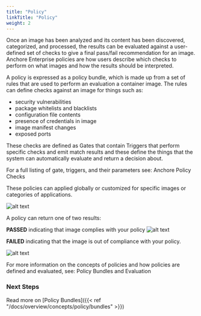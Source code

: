 ```yaml
---
title: "Policy"
linkTitle: "Policy"
weight: 2
---
```


Once an image has been analyzed and its content has been discovered, categorized, and processed, the results can be evaluated against a user-defined set of checks to give a final pass/fail recommendation for an image. Anchore Enterprise policies are how users describe which checks to perform on what images and how the results should be interpreted.

 A policy is expressed as a policy bundle, which is made up from a set of rules that are used to perform an evaluation a container image. The rules can define checks against an image for things such as:

- security vulnerabilities
- package whitelists and blacklists
- configuration file contents
- presence of credentials in image
- image manifest changes
- exposed ports

These checks are defined as Gates that contain Triggers that perform specific checks and emit match results and these define the things that the system can automatically evaluate and return a decision about.

For a full listing of gate, triggers, and their parameters see: Anchore Policy Checks

These policies can applied globally or customized for specific images or categories of applications.

![alt text](AnchorePolicyEval.png)

A policy can return one of two results:

**PASSED** indicating that image complies with your policy
![alt text](https://anchore.com/wp-content/uploads/2017/07/pass.png)

**FAILED** indicating that the image is out of compliance with your policy.

![alt text](https://anchore.com/wp-content/uploads/2017/07/fail.png)

For more information on the concepts of policies and how policies are defined and evaluated, see: Policy Bundles and Evaluation

### Next Steps

Read more on [Policy Bundles]({{< ref "/docs/overview/concepts/policy/bundles" >}})